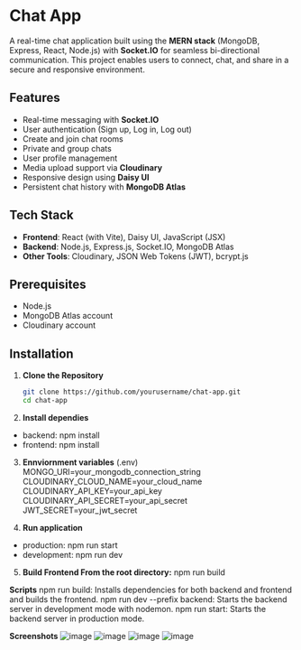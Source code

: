 # Chat App

A real-time chat application built using the **MERN stack** (MongoDB, Express, React, Node.js) with **Socket.IO** for seamless bi-directional communication. This project enables users to connect, chat, and share in a secure and responsive environment.

## Features

- Real-time messaging with **Socket.IO**
- User authentication (Sign up, Log in, Log out)
- Create and join chat rooms
- Private and group chats
- User profile management
- Media upload support via **Cloudinary**
- Responsive design using **Daisy UI**
- Persistent chat history with **MongoDB Atlas**

## Tech Stack

- **Frontend**: React (with Vite), Daisy UI, JavaScript (JSX)
- **Backend**: Node.js, Express.js, Socket.IO, MongoDB Atlas
- **Other Tools**: Cloudinary, JSON Web Tokens (JWT), bcrypt.js

## Prerequisites

- Node.js
- MongoDB Atlas account
- Cloudinary account

## Installation

1. **Clone the Repository**
   ```bash
   git clone https://github.com/yourusername/chat-app.git
   cd chat-app
2. **Install dependies**
- backend: npm install
- frontend: npm install

3. **Ennviornment variables** (.env)
MONGO_URI=your_mongodb_connection_string
CLOUDINARY_CLOUD_NAME=your_cloud_name
CLOUDINARY_API_KEY=your_api_key
CLOUDINARY_API_SECRET=your_api_secret
JWT_SECRET=your_jwt_secret

4. **Run application**
- production: npm run start
- development: npm run dev

5. **Build Frontend From the root directory:**
npm run build

**Scripts**
npm run build: Installs dependencies for both backend and frontend and builds the frontend.
npm run dev --prefix backend: Starts the backend server in development mode with nodemon.
npm run start: Starts the backend server in production mode.

**Screenshots**
![image](https://github.com/user-attachments/assets/1f114e8b-afd6-4ea5-86ee-c5c11c3331a0)
![image](https://github.com/user-attachments/assets/e28eea5c-6a9d-4c71-938b-33acdafe91b4)
![image](https://github.com/user-attachments/assets/c19e1c9c-338d-419b-a8e7-b3adcdf9b5b4)
![image](https://github.com/user-attachments/assets/c7e45998-9bac-4e15-a8f2-09a0ee359890)



